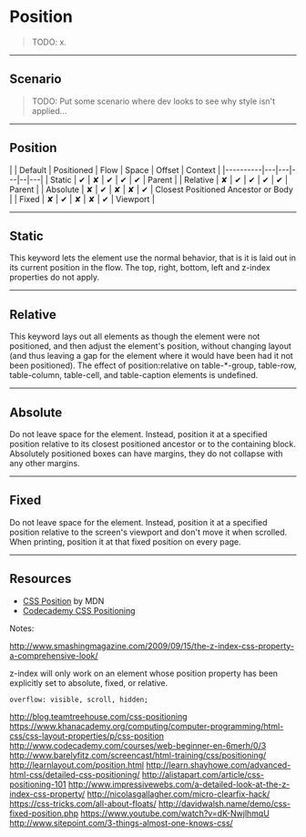 # Position
<!-- .slide: data-state="backEndBrian juniorJacob" -->

> TODO: x.

------

## Scenario
<!-- .slide: data-state="backEndBrian juniorJacob" -->

> TODO: Put some scenario where dev looks to see why style isn't applied...

------

## Position
<!-- .slide: data-state="backEndBrian juniorJacob" -->

<!-- MDN
position: static;
This keyword lets the element use the normal behavior, that is it is laid out in its current position in the flow.  The top, right, bottom, left and z-index properties do not apply.
position: relative;
This keyword lays out all elements as though the element were not positioned, and then adjust the element's position, without changing layout (and thus leaving a gap for the element where it would have been had it not been positioned). The effect of position:relative on table-*-group, table-row, table-column, table-cell, and table-caption elements is undefined.
position: absolute;
Do not leave space for the element. Instead, position it at a specified position relative to its closest positioned ancestor or to the containing block. Absolutely positioned boxes can have margins, they do not collapse with any other margins.
position: fixed;
Do not leave space for the element. Instead, position it at a specified position relative to the screen's viewport and don't move it when scrolled. When printing, position it at that fixed position on every page.
-->

|          | Default | Positioned | Flow | Space | Offset | Context |
|----------|---|---|---|--|---|
| Static   | ✔ | ✘ | ✔ | ✔ | ✔ | Parent |
| Relative | ✘ | ✔ | ✔ | ✔ | ✔ | Parent |
| Absolute | ✘ | ✔ | ✘ | ✘ | ✔ | Closest Positioned Ancestor or Body |
| Fixed    | ✘ | ✔ | ✘ | ✘ | ✔ | Viewport |

<!-- static, relative, absolute, fixed, float, clear, z-index, overflow -->

------

## Static

This keyword lets the element use the normal behavior, that is it is laid out in its current position in the flow.  The top, right, bottom, left and z-index properties do not apply.

------

## Relative

This keyword lays out all elements as though the element were not positioned, and then adjust the element's position, without changing layout (and thus leaving a gap for the element where it would have been had it not been positioned). The effect of position:relative on table-*-group, table-row, table-column, table-cell, and table-caption elements is undefined.

------

## Absolute

Do not leave space for the element. Instead, position it at a specified position relative to its closest positioned ancestor or to the containing block. Absolutely positioned boxes can have margins, they do not collapse with any other margins.

------

## Fixed

Do not leave space for the element. Instead, position it at a specified position relative to the screen's viewport and don't move it when scrolled. When printing, position it at that fixed position on every page.

------

## Resources
<!-- .slide: data-state="backEndBrian juniorJacob midLevelMelissa" -->

* [CSS Position](https://developer.mozilla.org/en-US/docs/Web/CSS/position) by MDN
* [Codecademy CSS Positioning](http://www.codecademy.com/courses/web-beginner-en-6merh/0/1)

Notes:

http://www.smashingmagazine.com/2009/09/15/the-z-index-css-property-a-comprehensive-look/

z-index will only work on an element whose position property has been explicitly set to absolute, fixed, or relative.


`overflow: visible, scroll, hidden;`

http://blog.teamtreehouse.com/css-positioning
https://www.khanacademy.org/computing/computer-programming/html-css/css-layout-properties/p/css-position
http://www.codecademy.com/courses/web-beginner-en-6merh/0/3
http://www.barelyfitz.com/screencast/html-training/css/positioning/
http://learnlayout.com/position.html
http://learn.shayhowe.com/advanced-html-css/detailed-css-positioning/
http://alistapart.com/article/css-positioning-101
http://www.impressivewebs.com/a-detailed-look-at-the-z-index-css-property/
http://nicolasgallagher.com/micro-clearfix-hack/
https://css-tricks.com/all-about-floats/
http://davidwalsh.name/demo/css-fixed-position.php
https://www.youtube.com/watch?v=dK-NwjlhmqU
http://www.sitepoint.com/3-things-almost-one-knows-css/
